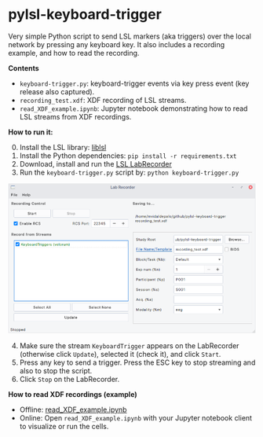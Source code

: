 # pylsl-keyboard-trigger
Very simple Python script to send LSL markers (aka triggers) over the local network by pressing any keyboard key. It also includes a recording example, and how to read the recording.

__Contents__
- `keyboard-trigger.py`: keyboard-trigger events via key press event (key release also captured).
- `recording_test.xdf`: XDF recording of LSL streams. 
- `read_XDF_example.ipynb`: Jupyter notebook demonstrating how to read LSL streams from XDF recordings.

__How to run it:__

0. Install the LSL library: [liblsl](https://github.com/sccn/liblsl/releases/latest)
1. Install the Python dependencies: `pip install -r requirements.txt`
2. Download, install and run the [LSL LabRecorder](https://github.com/labstreaminglayer/App-LabRecorder/releases/latest)
3. Run the `keyboard-trigger.py` script by: `python keyboard-trigger.py`

![LabRecorder](https://github.com/mvidaldp/pylsl-keyboard-trigger/raw/main/labrecorder.png)

4. Make sure the stream `KeyboardTrigger` appears on the LabRecorder (otherwise click `Update`), selected it (check it), and click `Start`.
5. Press any key to send a trigger. Press the ESC key to stop streaming and also to stop the script.
6. Click `Stop` on the LabRecorder.

__How to read XDF recordings (example)__ 
  - Offline: [read_XDF_example.ipynb](https://github.com/mvidaldp/pylsl-keyboard-trigger/blob/main/read_XDF_example.ipynb)
  - Online: Open `read_XDF_example.ipynb` with your Jupyter notebook client to visualize or run the cells.
  

